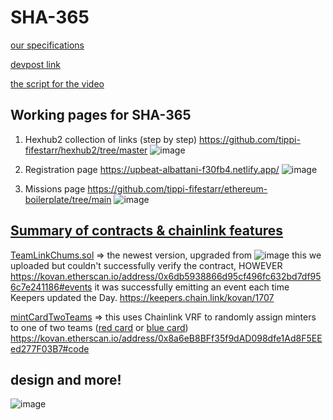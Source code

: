 # SHA-365
[our specifications](https://docs.google.com/document/d/1htsIUW1AiagQT3W35X_A3B6HL4_4zS1a8a8oWTU7og8/edit#heading=h.lgowqagkisla)

[devpost link](https://devpost.com/software/sidechain-hackathon-activities-356-sha365)

[the script for the video](https://docs.google.com/document/d/1RC5u1Vcx47oigiNUMLDc4cKQpS-qPH3qCqTe81cy1JA/edit?usp=sharing)

## Working pages for SHA-365
1. Hexhub2 collection of links (step by step) https://github.com/tippi-fifestarr/hexhub2/tree/master
![image](https://user-images.githubusercontent.com/62179036/143809708-939265b4-ca11-4506-b686-d6098bb5b7ed.png)

2. Registration page https://upbeat-albattani-f30fb4.netlify.app/
![image](https://user-images.githubusercontent.com/62179036/143809761-e9105e78-1711-41a8-a9e1-da2120a3687e.png)

3. Missions page https://github.com/tippi-fifestarr/ethereum-boilerplate/tree/main
![image](https://user-images.githubusercontent.com/62179036/143810232-a2626f47-b7b6-4fa6-829b-2fe2d31fd901.png)


## [Summary of contracts & chainlink features](https://github.com/tippi-fifestarr/ChainlinkTeamFun)

[TeamLinkChums.sol](https://github.com/tippi-fifestarr/ChainlinkTeamFun/blob/main/TeamLinkChums.sol) => the newest version, upgraded from ![image](https://user-images.githubusercontent.com/62179036/143808739-f8e33aa0-1dd0-4b23-a479-9c25cb3cb5aa.png)
this we uploaded but couldn't successfully verify the contract, HOWEVER https://kovan.etherscan.io/address/0x6db5938866d95cf496fc632bd7df956c7e241186#events it was successfully emitting an event each time Keepers updated the Day. https://keepers.chain.link/kovan/1707

[mintCardTwoTeams](https://github.com/tippi-fifestarr/ChainlinkTeamFun/blob/main/mintCardTwoTeams.sol) => this uses Chainlink VRF to randomly assign minters to one of two teams ([red card](https://rinkeby.rarible.com/token/0x6ede7F3c26975AAd32a475e1021D8F6F39c89d82:84799889509624640499281787148111605021253889930053214964227142096833187151893?tab=details) or [blue card](https://rinkeby.rarible.com/token/0x6ede7F3c26975AAd32a475e1021D8F6F39c89d82:84799889509624640499281787148111605021253889930053214964227142096833187151894?tab=details)) https://kovan.etherscan.io/address/0x8a6eB8BFf35f9dAD098dfe1Ad8F5EEed277F03B7#code

## design and more!

![image](https://user-images.githubusercontent.com/62179036/143810385-acd38bba-216d-4dd4-adee-746408db27cb.png)
